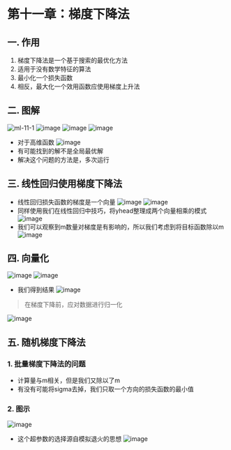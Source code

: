 # 第十一章：梯度下降法

## 一. 作用
1. 梯度下降法是一个基于搜索的最优化方法
2. 适用于没有数学特征的算法
3. 最小化一个损失函数
4. 相反，最大化一个效用函数应使用梯度上升法

## 二. 图解
![ml-11-1](https://s2.ax1x.com/2020/01/08/lgXD6P.md.png)
![image](FA1E2C3831EF44F4BFF2F85B09425D5F)
![image](C4826CAFF1604147AE140378B3A462B3)
![image](4B13AB1729EA4C05B83667B718363DCA)
* 对于高维函数
![image](FE564EA228A441B8BA85BD5BF422728A)
* 有可能找到的解不是全局最优解
* 解决这个问题的方法是，多次运行

## 三. 线性回归使用梯度下降法
* 线性回归损失函数的梯度是一个向量
![image](1F25B81175AB4D2DA438B9FF2CAC1297)
![image](0E6A6588452849B5A08E1C68FA6843C4)
* 同样使用我们在线性回归中技巧，将yhead整理成两个向量相乘的模式
![image](14F57676F3A0400580455010C457914B)
* 我们可以观察到m数量对梯度是有影响的，所以我们考虑到将目标函数除以m
![image](67DDB410A0E445C49DA179DD190AFA96)


## 四. 向量化
![image](3E64041AA6394AD283A3C31B30203CA7)
![image](F391965F95E24BF8822CCCB71248FA94)
* 我们得到结果
![image](7C7CE647D42B4A7A95EAF31F57141CA5)

> 在梯度下降前，应对数据进行归一化

![image](5DF82E53A8854B2C984D247D644706DA)

## 五. 随机梯度下降法

### 1. 批量梯度下降法的问题
* 计算量与m相关，但是我们又除以了m
* 有没有可能将sigma去掉，我们只取一个方向的损失函数的最小值

### 2. 图示
![image](0635B0910A904F7EA169848AC81BDD7D)
* 这个超参数的选择源自模拟退火的思想
![image](7CBB8A5333044E1BB3C45C74906BF88B)

